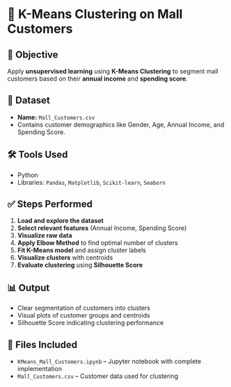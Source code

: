 # 🧠 K-Means Clustering on Mall Customers

## 📌 Objective
Apply **unsupervised learning** using **K-Means Clustering** to segment mall customers based on their **annual income** and **spending score**.

## 📂 Dataset
- **Name:** `Mall_Customers.csv`
- Contains customer demographics like Gender, Age, Annual Income, and Spending Score.

## 🛠️ Tools Used
- Python
- Libraries: `Pandas`, `Matplotlib`, `Scikit-learn`, `Seaborn`

## ✅ Steps Performed
1. **Load and explore the dataset**
2. **Select relevant features** (Annual Income, Spending Score)
3. **Visualize raw data**
4. **Apply Elbow Method** to find optimal number of clusters
5. **Fit K-Means model** and assign cluster labels
6. **Visualize clusters** with centroids
7. **Evaluate clustering** using **Silhouette Score**

## 📊 Output
- Clear segmentation of customers into clusters
- Visual plots of customer groups and centroids
- Silhouette Score indicating clustering performance

## 📁 Files Included
- `KMeans_Mall_Customers.ipynb` – Jupyter notebook with complete implementation
- `Mall_Customers.csv` – Customer data used for clustering
